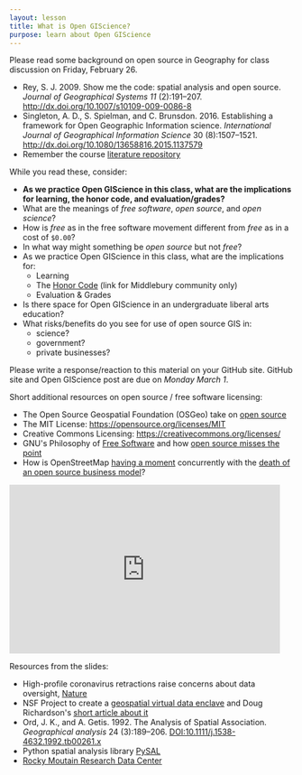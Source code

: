 ```yaml
---
layout: lesson
title: What is Open GIScience?
purpose: learn about Open GIScience
---
```


Please read some background on open source in Geography for class discussion on Friday, February 26.

- Rey, S. J. 2009. Show me the code: spatial analysis and open source. *Journal of Geographical Systems 11* (2):191–207. http://dx.doi.org/10.1007/s10109-009-0086-8
- Singleton, A. D., S. Spielman, and C. Brunsdon. 2016. Establishing a framework for Open Geographic Information science. *International Journal of Geographical Information Science* 30 (8):1507–1521. http://dx.doi.org/10.1080/13658816.2015.1137579
- Remember the course [literature repository](https://github.com/GIS4DEV/literature)

While you read these, consider:
- **As we practice Open GIScience in this class, what are the implications for learning, the honor code, and evaluation/grades?**
- What are the meanings of *free software*, *open source*, and *open science*?
- How is *free* as in the free software movement different from *free* as in a cost of `$0.00`?
- In what way might something be *open source* but not *free*?
- As we practice Open GIScience in this class, what are the implications for:
  - Learning
  - The [Honor Code](https://docs.google.com/document/d/1tVzZVTJc_IE5jIMPG5JadQe0j0R_yYPscNzGtqiq3ak/edit?usp=sharing) (link for Middlebury community only)
  - Evaluation & Grades
- Is there space for Open GIScience in an undergraduate liberal arts education?
- What risks/benefits do you see for use of open source GIS in:
  - science?
  - government?
  - private businesses?

Please write a response/reaction to this material on your GitHub site. GitHub site and Open GIScience post are due on *Monday March 1*.

Short additional resources on open source / free software licensing:
- The Open Source Geospatial Foundation (OSGeo) take on [open source](https://www.osgeo.org/about/what-is-open-source/)
- The MIT License: https://opensource.org/licenses/MIT 
- Creative Commons Licensing: https://creativecommons.org/licenses/
- GNU's Philosophy of [Free Software](https://www.gnu.org/philosophy/free-sw.en.html) and how [open source misses the point](https://www.gnu.org/philosophy/open-source-misses-the-point.html)
- How is OpenStreetMap [having a moment](https://joemorrison.medium.com/openstreetmap-is-having-a-moment-dcc7eef1bb01) concurrently with the [death of an open source business model](https://joemorrison.medium.com/death-of-an-open-source-business-model-62bc227a7e9b)?

<iframe src="https://docs.google.com/presentation/d/e/2PACX-1vRrspcy_84-p4gkNj5I1QLfVtiDdSub7Z8PHRU-pfjJaozepUzG8KLUhZqBELSgOG-XJ-eZa7O5JCMz/embed?start=false&loop=false&delayms=15000" frameborder="0" width="480" height="299" allowfullscreen="true" mozallowfullscreen="true" webkitallowfullscreen="true"></iframe><br>


Resources from the slides:
- High-profile coronavirus retractions raise concerns about data oversight, [Nature](https://www.nature.com/articles/d41586-020-01695-w)
- NSF Project to create a [geospatial virtual data enclave](https://www.nsf.gov/awardsearch/showAward?AWD_ID=1832465&HistoricalAwards=false) and Doug Richardson's [short article about it](https://www.esri.com/about/newsroom/arcnews/dealing-with-geoprivacy-and-confidential-geospatial-data/)
- Ord, J. K., and A. Getis. 1992. The Analysis of Spatial Association. *Geographical analysis* 24 (3):189–206. [DOI:10.1111/j.1538-4632.1992.tb00261.x](https://doi.org/10.1111/j.1538-4632.1992.tb00261.x)
- Python spatial analysis library [PySAL](https://pysal.org/) 
- [Rocky Moutain Research Data Center](https://www.census.gov/about/adrm/fsrdc/locations/rocky-mountain.html)
